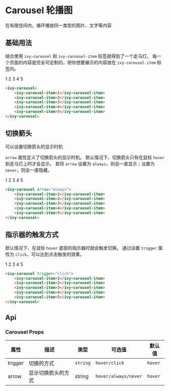 # Carousel 轮播图

在有限空间内，循环播放同一类型的图片、文字等内容

## 基础用法

结合使用 `ivy-carousel` 和 `ivy-carousel-item` 标签就得到了一个走马灯。
每一个页面的内容是完全可定制的，把你想要展示的内容放在 `ivy-carousel-item` 标签内。

<ivy-carousel>
    <ivy-carousel-item>1</ivy-carousel-item>
    <ivy-carousel-item>2</ivy-carousel-item>
    <ivy-carousel-item>3</ivy-carousel-item>
    <ivy-carousel-item>4</ivy-carousel-item>
    <ivy-carousel-item>5</ivy-carousel-item>
</ivy-carousel>

```html
<ivy-carousel>
    <ivy-carousel-item>1</ivy-carousel-item>
    <ivy-carousel-item>2</ivy-carousel-item>
    <ivy-carousel-item>3</ivy-carousel-item>
    <ivy-carousel-item>4</ivy-carousel-item>
    <ivy-carousel-item>5</ivy-carousel-item>
</ivy-carousel>
```

## 切换箭头

可以设置切换箭头的显示时机

`arrow` 属性定义了切换箭头的显示时机。 默认情况下，切换箭头只有在鼠标 `hover` 到走马灯上时才会显示。
若将 `arrow` 设置为 `always`，则会一直显示；设置为 `never`，则会一直隐藏。

<ivy-carousel arrow='always'>
    <ivy-carousel-item>1</ivy-carousel-item>
    <ivy-carousel-item>2</ivy-carousel-item>
    <ivy-carousel-item>3</ivy-carousel-item>
    <ivy-carousel-item>4</ivy-carousel-item>
    <ivy-carousel-item>5</ivy-carousel-item>
</ivy-carousel>

```html
<ivy-carousel arrow="always">
    <ivy-carousel-item>1</ivy-carousel-item>
    <ivy-carousel-item>2</ivy-carousel-item>
    <ivy-carousel-item>3</ivy-carousel-item>
    <ivy-carousel-item>4</ivy-carousel-item>
    <ivy-carousel-item>5</ivy-carousel-item>
</ivy-carousel>
```

## 指示器的触发方式

默认情况下，在鼠标 `hover` 底部的指示器时就会触发切换。 通过设置 `trigger` 属性为 `click`，可以达到点击触发的效果。

<ivy-carousel trigger="click">
    <ivy-carousel-item>1</ivy-carousel-item>
    <ivy-carousel-item>2</ivy-carousel-item>
    <ivy-carousel-item>3</ivy-carousel-item>
    <ivy-carousel-item>4</ivy-carousel-item>
    <ivy-carousel-item>5</ivy-carousel-item>
</ivy-carousel>

```html
<ivy-carousel trigger="click">
    <ivy-carousel-item>1</ivy-carousel-item>
    <ivy-carousel-item>2</ivy-carousel-item>
    <ivy-carousel-item>3</ivy-carousel-item>
    <ivy-carousel-item>4</ivy-carousel-item>
    <ivy-carousel-item>5</ivy-carousel-item>
</ivy-carousel>
```

<!-- 增加注释，否则页面显示不完整 -->

## Api

### Carousel Props

| 属性    | 描述               | 类型     | 可选值               | 默认值  |
| ------- | ------------------ | -------- | -------------------- | ------- |
| trigger | 切换的方式         | `string` | `hover/click`        | `hover` |
| arrow   | 显示切换箭头的方式 | string   | `hover/always/never` | `hover` |
